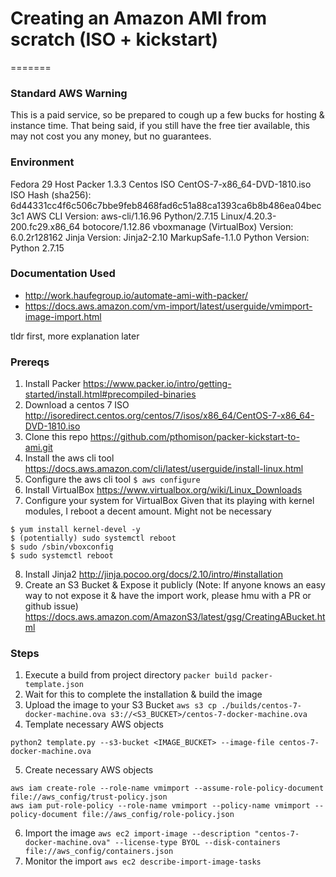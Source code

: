 # Creating an Amazon AMI from scratch (ISO + kickstart)
=======

### Standard AWS Warning
This is a paid service, so be prepared to cough up a few bucks for hosting & instance time. That being said, if you still have the free tier available, this may not cost you any money, but no guarantees.


### Environment
Fedora 29 Host
Packer 1.3.3
Centos ISO CentOS-7-x86_64-DVD-1810.iso
ISO Hash (sha256): 6d44331cc4f6c506c7bbe9feb8468fad6c51a88ca1393ca6b8b486ea04bec3c1
AWS CLI Version: aws-cli/1.16.96 Python/2.7.15 Linux/4.20.3-200.fc29.x86_64 botocore/1.12.86
vboxmanage (VirtualBox) Version: 6.0.2r128162
Jinja Version: Jinja2-2.10 MarkupSafe-1.1.0
Python Version: Python 2.7.15

### Documentation Used
+ http://work.haufegroup.io/automate-ami-with-packer/
+ https://docs.aws.amazon.com/vm-import/latest/userguide/vmimport-image-import.html

tldr first, more explanation later

### Prereqs
1. Install Packer
https://www.packer.io/intro/getting-started/install.html#precompiled-binaries
2. Download a centos 7 ISO
http://isoredirect.centos.org/centos/7/isos/x86_64/CentOS-7-x86_64-DVD-1810.iso
3. Clone this repo
https://github.com/pthomison/packer-kickstart-to-ami.git
4. Install the aws cli tool
https://docs.aws.amazon.com/cli/latest/userguide/install-linux.html
5. Configure the aws cli tool
`$ aws configure`
6. Install VirtualBox
https://www.virtualbox.org/wiki/Linux_Downloads
7. Configure your system for VirtualBox
Given that its playing with kernel modules, I reboot a decent amount. Might not be necessary
```
$ yum install kernel-devel -y
$ (potentially) sudo systemctl reboot
$ sudo /sbin/vboxconfig
$ sudo systemctl reboot
```
8. Install Jinja2
http://jinja.pocoo.org/docs/2.10/intro/#installation
9. Create an S3 Bucket & Expose it publicly
(Note: If anyone knows an easy way to not expose it & have the import work, please hmu with a PR or github issue)
https://docs.aws.amazon.com/AmazonS3/latest/gsg/CreatingABucket.html


### Steps
1. Execute a build from project directory
`packer build packer-template.json`
2. Wait for this to complete the installation & build the image
3. Upload the image to your S3 Bucket
`aws s3 cp ./builds/centos-7-docker-machine.ova s3://<S3_BUCKET>/centos-7-docker-machine.ova`
4. Template necessary AWS objects
```
python2 template.py --s3-bucket <IMAGE_BUCKET> --image-file centos-7-docker-machine.ova
```
5. Create necessary AWS objects
```
aws iam create-role --role-name vmimport --assume-role-policy-document file://aws_config/trust-policy.json
aws iam put-role-policy --role-name vmimport --policy-name vmimport --policy-document file://aws_config/role-policy.json
```
6. Import the image
`aws ec2 import-image --description "centos-7-docker-machine.ova" --license-type BYOL --disk-containers file://aws_config/containers.json`
7. Monitor the import
`aws ec2 describe-import-image-tasks`
